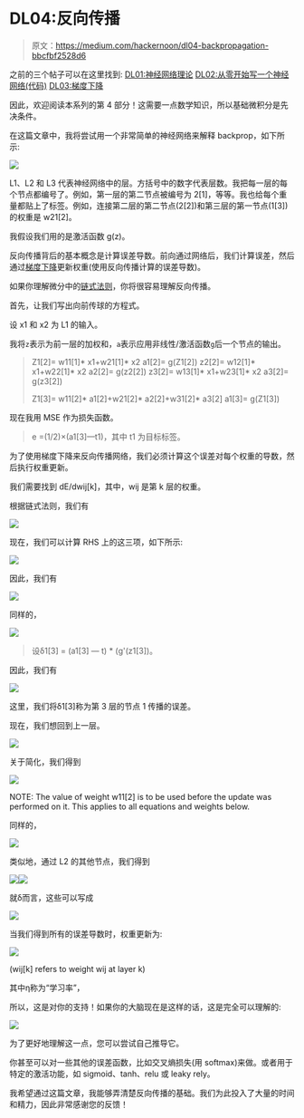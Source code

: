 # DL04:反向传播

> 原文：<https://medium.com/hackernoon/dl04-backpropagation-bbcfbf2528d6>

之前的三个帖子可以在这里找到:
[DL01:神经网络理论](https://hackernoon.com/dl01-writing-a-neural-network-from-scratch-theory-c02ccc897864)
[DL02:从零开始写一个神经网络(代码)](https://hackernoon.com/dl02-writing-a-neural-network-from-scratch-code-b32f4877c257)
[DL03:梯度下降](https://hackernoon.com/dl03-gradient-descent-719aff91c7d6)

因此，欢迎阅读本系列的第 4 部分！这需要一点数学知识，所以基础微积分是先决条件。

在这篇文章中，我将尝试用一个非常简单的神经网络来解释 backprop，如下所示:

![](img/b2933744673c20577f6d1d3a2fa7fa34.png)

L1、L2 和 L3 代表神经网络中的层。方括号中的数字代表层数。我把每一层的每个节点都编号了。例如，第一层的第二节点被编号为 2[1]，等等。我也给每个重量都贴上了标签。例如，连接第二层的第二节点(2[2])和第三层的第一节点(1[3])的权重是 w21[2]。

我假设我们用的是激活函数 g(z)。

反向传播背后的基本概念是计算误差导数。前向通过网络后，我们计算误差，然后通过[梯度下降](https://hackernoon.com/dl03-gradient-descent-719aff91c7d6)更新权重(使用反向传播计算的误差导数)。

如果你理解微分中的[链式法则](http://www.mathcentre.ac.uk/resources/uploaded/mc-ty-chain-2009-1.pdf)，你将很容易理解反向传播。

首先，让我们写出向前传球的方程式。

设 x1 和 x2 为 L1 的输入。

我将`z`表示为前一层的加权和，`a`表示应用非线性/激活函数`g`后一个节点的输出。

> Z1[2]= w11[1]* x1+w21[1]* x2
> a1[2]= g(Z1[2])
> z2[2]= w12[1]* x1+w22[1]* x2
> a2[2]= g(z2[2])
> z3[2]= w13[1]* x1+w23[1]* x2
> a3[2]= g(z3[2])
> 
> Z1[3]= w11[2]* a1[2]+w21[2]* a2[2]+w31[2]* a3[2]
> a1[3]= g(Z1[3])

现在我用 MSE 作为损失函数。

> e =(1/2)×(a1[3]—t1)，其中 t1 为目标标签。

为了使用梯度下降来反向传播网络，我们必须计算这个误差对每个权重的导数，然后执行权重更新。

我们需要找到 dE/dwij[k]，其中，wij 是第 k 层的权重。

根据链式法则，我们有

![](img/80e23fc9674ea5f82aec41bdb272239f.png)

现在，我们可以计算 RHS 上的这三项，如下所示:

![](img/db64fe9c46af7cec852f6bd5d09b609a.png)

因此，我们有

![](img/d8160d14a3a11a4c6a015066040cbae8.png)

同样的，

![](img/7759d7e19b1070279057eb55dc7d3e91.png)

> 设δ1[3] = (a1[3] — t) * (g'(z1[3])。

因此，我们有

![](img/5c877828697e6de99fba995e7947632c.png)

这里，我们将δ1[3]称为第 3 层的节点 1 传播的误差。

现在，我们想回到上一层。

![](img/488fb0a1722eff15b880eb99a22cb4ad.png)

关于简化，我们得到

![](img/390c2b2ecc3267e2e3d86c67443ca7ca.png)

NOTE: The value of weight w11[2] is to be used before the update was performed on it. This applies to all equations and weights below.

同样的，

![](img/a90c21cf92e07b36a11c296a530da184.png)

类似地，通过 L2 的其他节点，我们得到

![](img/081f9a4b3fa4158794867c03d8534715.png)![](img/33ab1487aab32d9d6ac488320bad54df.png)

就δ而言，这些可以写成

![](img/65a19bdc0ebd1f7dd05a1a4e96464ef8.png)

当我们得到所有的误差导数时，权重更新为:

![](img/7abeae4c08dd4c8d426d755de9d33582.png)

(wij[k] refers to weight wij at layer k)

其中η称为“学习率”，

所以，这是对你的支持！如果你的大脑现在是这样的话，这是完全可以理解的:

![](img/3b531300051945aa0666b6f6d9e1dd80.png)

为了更好地理解这一点，您可以尝试自己推导它。

你甚至可以对一些其他的误差函数，比如交叉熵损失(用 softmax)来做。或者用于特定的激活功能，如 sigmoid、tanh、relu 或 leaky rely。

我希望通过这篇文章，我能够弄清楚反向传播的基础。我们为此投入了大量的时间和精力，因此非常感谢您的反馈！